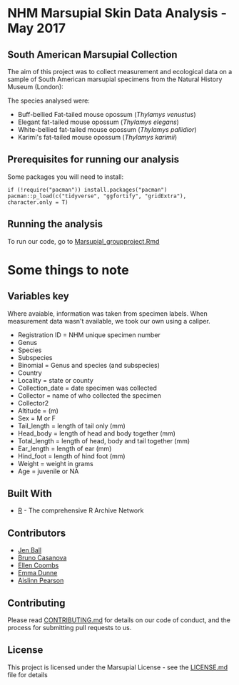


# NHM Marsupial Skin Data Analysis - May 2017 

## South American Marsupial Collection

The aim of this project was to collect measurement and ecological data on a sample of South American marsupial specimens from the Natural History Museum (London): 

The species analysed were: 

* Buff-bellied Fat-tailed mouse opossum (*Thylamys venustus*)
* Elegant fat-tailed mouse opossum (*Thylamys elegans*) 
* White-bellied fat-tailed mouse opossum (*Thylamys pallidior*) 
* Karimi's fat-tailed mouse opossum (*Thylamys karimii*) 


## Prerequisites for running our analysis 

Some packages you will need to install: 

````
if (!require("pacman")) install.packages("pacman")
pacman::p_load(c("tidyverse", "ggfortify", "gridExtra"), character.only = T)

````

## Running the analysis 

To run our code, go to [Marsupial_groupproject.Rmd](https://github.com/EllenJCoombs/NHM_R_project/blob/master/Marsupial_groupproject.Rmd)



# Some things to note 

## Variables key 

Where avaiable, information was taken from specimen labels. When measurement data wasn't available, we took our own using a caliper. 


* Registration ID = NHM unique specimen number 
* Genus
* Species
* Subspecies
* Binomial = Genus and species (and subspecies)
* Country
* Locality = state or county
* Collection_date = date specimen was collected
* Collector = name of who collected the specimen
* Collector2
* Altitude = (m)
* Sex = M or F
* Tail_length = length of tail only (mm)
* Head_body = length of head and body together (mm)
* Total_length = length of head, body and tail together (mm)
* Ear_length = length of ear (mm)
* Hind_foot = length of hind foot (mm)
* Weight = weight in grams 
* Age = juvenile or NA


## Built With

* [R](https://cran.r-project.org/) - The comprehensive R Archive Network 



## Contributors

* [Jen Ball](https://github.com/JenBall)
* [Bruno Casanova](https://github.com/BrunoCasa)
* [Ellen Coombs](https://github.com/EllenJCoombs)
* [Emma Dunne](https://github.com/emmadunne)
* [Aislinn Pearson](https://github.com/aislinnpearson)


## Contributing

Please read [CONTRIBUTING.md](CONTRIBUTING.md) for details on our code of conduct, and the process for submitting pull requests to us.


## License

This project is licensed under the Marsupial License - see the [LICENSE.md](LICENSE.md) file for details






